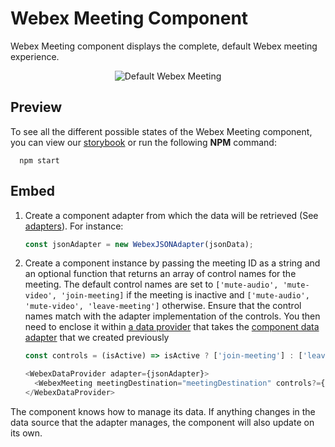 # Webex Meeting Component

Webex Meeting component displays the complete, default Webex meeting experience.

<p align="center">
  <img src="./WebexMeeting.gif" alt="Default Webex Meeting" />
</p>

## Preview

To see all the different possible states of the Webex Meeting component,
you can view our [storybook](https://webex.github.io/components/storybook/storybook/?path=/story/webex-meeting--in-session)
or run the following **NPM** command:

```shell
  npm start
```

## Embed

1. Create a component adapter from which the data will be retrieved (See [adapters](../../adapters)). For instance:

    ```js
    const jsonAdapter = new WebexJSONAdapter(jsonData);
    ```

2. Create a component instance by passing the meeting ID as a string and an optional function that returns an array
of control names for the meeting. The default control names are set to `['mute-audio', 'mute-video', 'join-meeting]`
if the meeting is inactive and `['mute-audio', 'mute-video', 'leave-meeting']` otherwise.
Ensure that the control names match with the adapter implementation of the controls. You then need to enclose it
within [a data provider](../WebexDataProvider/WebexDataProvider.js) that takes
the [component data adapter](../../adapters/WebexJSONAdapter.js) that we created previously

    ```js
    const controls = (isActive) => isActive ? ['join-meeting'] : ['leave-meeting'];

    <WebexDataProvider adapter={jsonAdapter}>
      <WebexMeeting meetingDestination="meetingDestination" controls?={controls}/>
    </WebexDataProvider>
    ```

The component knows how to manage its data. If anything changes in the data source that the adapter manages,
the component will also update on its own.
